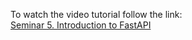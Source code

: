 To watch the video tutorial follow the link:</br>
[Seminar 5. Introduction to FastAPI](https://gbcdn.mrgcdn.ru/uploads/record/271535/attachment/a126051d2305b6b250355c0d5066296f.mp4)
